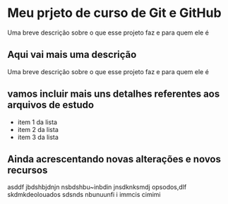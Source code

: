 
# Meu prjeto de curso de Git e GitHub
Uma breve descrição sobre o que esse projeto faz e para quem ele é

## Aqui vai mais uma descrição

Uma breve descrição sobre o que esse projeto faz e para quem ele é

## vamos incluir mais uns detalhes referentes aos arquivos de estudo

- item 1 da lista
- item 2 da lista
- item 3 da lista

## Ainda acrescentando novas alterações e novos recursos
asddf jbdshbjdnjn nsbdshbu~inbdin jnsdknksmdj opsodos,dlf
skdmkdeolouados
sdsnds
nbunuunfi i immcis cimimi
